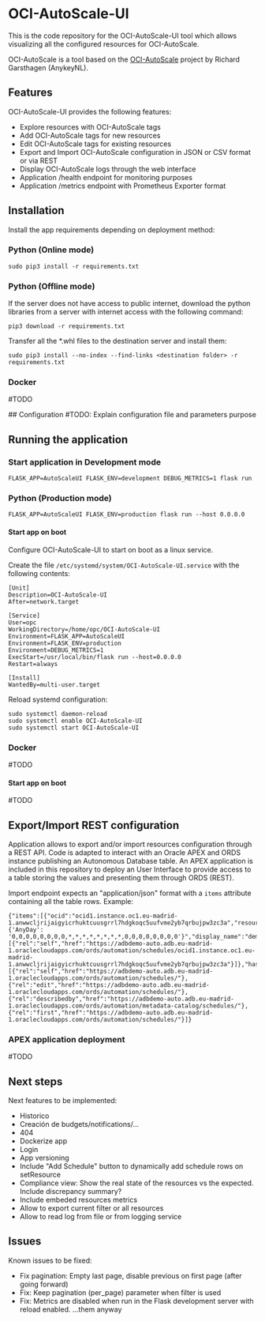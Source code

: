 # OCI-AutoScale-UI

This is the code repository for the OCI-AutoScale-UI tool which allows visualizing all the configured resources for OCI-AutoScale.

OCI-AutoScale is a tool based on the [OCI-AutoScale](https://github.com/AnykeyNL/OCI-AutoScale) project by Richard Garsthagen (AnykeyNL).

## Features

OCI-AutoScale-UI provides the following features:
- Explore resources with OCI-AutoScale tags
- Add OCI-AutoScale tags for new resources
- Edit OCI-AutoScale tags for existing resources
- Export and Import OCI-AutoScale configuration in JSON or CSV format or via REST
- Display OCI-AutoScale logs through the web interface
- Application /health endpoint for monitoring purposes
- Application /metrics endpoint with Prometheus Exporter format

## Installation

Install the app requirements depending on deployment method:

### Python (Online mode)
```
sudo pip3 install -r requirements.txt
```

### Python (Offline mode)
If the server does not have access to public internet, download the python libraries from a server with internet access with the following command:
```
pip3 download -r requirements.txt
```

Transfer all the *.whl files to the destination server and install them:
```
sudo pip3 install --no-index --find-links <destination folder> -r requirements.txt
```

### Docker
#TODO

## Configuration
#TODO: Explain configuration file and parameters purpose

## Running the application

### Start application in Development mode
```
FLASK_APP=AutoScaleUI FLASK_ENV=development DEBUG_METRICS=1 flask run
```

### Python (Production mode)
```
FLASK_APP=AutoScaleUI FLASK_ENV=production flask run --host 0.0.0.0
```

#### Start app on boot
Configure OCI-AutoScale-UI to start on boot as a linux service.

Create the file `/etc/systemd/system/OCI-AutoScale-UI.service` with the following contents:
```
[Unit]
Description=OCI-AutoScale-UI
After=network.target

[Service]
User=opc
WorkingDirectory=/home/opc/OCI-AutoScale-UI
Environment=FLASK_APP=AutoScaleUI
Environment=FLASK_ENV=production
Environment=DEBUG_METRICS=1
ExecStart=/usr/local/bin/flask run --host=0.0.0.0
Restart=always

[Install]
WantedBy=multi-user.target
```

Reload systemd configuration:
```
sudo systemctl daemon-reload
sudo systemctl enable OCI-AutoScale-UI
sudo systemctl start OCI-AutoScale-UI
```

### Docker
#TODO

#### Start app on boot
#TODO

## Export/Import REST configuration
Application allows to export and/or import resources configuration through a REST API. Code is adapted to interact with an Oracle APEX and ORDS instance publishing an Autonomous Database table.
An APEX application is included in this repository to deploy an User Interface to provide access to a table storing the values and presenting them through ORDS (REST).

Import endpoint expects an "application/json" format with a `items` attribute containing all the table rows.
Example:
```
{"items":[{"ocid":"ocid1.instance.oc1.eu-madrid-1.anwwcljrijaigyicrhuktcuusgrrl7hdgkoqc5uufvme2yb7qrbujpw3zc3a","resource_type":"Instance","schedule":"{'AnyDay': '0,0,0,0,0,0,0,0,*,*,*,*,*,*,*,*,0,0,0,0,0,0,0,0'}","display_name":"demoinstance","links":[{"rel":"self","href":"https://adbdemo-auto.adb.eu-madrid-1.oraclecloudapps.com/ords/automation/schedules/ocid1.instance.oc1.eu-madrid-1.anwwcljrijaigyicrhuktcuusgrrl7hdgkoqc5uufvme2yb7qrbujpw3zc3a"}]},"hasMore":false,"limit":25,"offset":0,"count":15,"links":[{"rel":"self","href":"https://adbdemo-auto.adb.eu-madrid-1.oraclecloudapps.com/ords/automation/schedules/"},{"rel":"edit","href":"https://adbdemo-auto.adb.eu-madrid-1.oraclecloudapps.com/ords/automation/schedules/"},{"rel":"describedby","href":"https://adbdemo-auto.adb.eu-madrid-1.oraclecloudapps.com/ords/automation/metadata-catalog/schedules/"},{"rel":"first","href":"https://adbdemo-auto.adb.eu-madrid-1.oraclecloudapps.com/ords/automation/schedules/"}]}
```

### APEX application deployment
#TODO

## Next steps
Next features to be implemented:
- Historico
- Creación de budgets/notifications/...
- 404
- Dockerize app
- Login
- App versioning
- Include "Add Schedule" button to dynamically add schedule rows on setResource
- Compliance view: Show the real state of the resources vs the expected. Include discrepancy summary?
- Include embeded resources metrics
- Allow to export current filter or all resources
- Allow to read log from file or from logging service

## Issues
Known issues to be fixed:
- Fix pagination: Empty last page, disable previous on first page (after going forward)
- Fix: Keep pagination (per_page) parameter when filter is used
- Fix: Metrics are disabled when run in the Flask development server with reload enabled. ...them anyway
